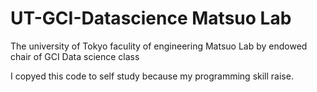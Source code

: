# UT-GCI-Datascience Matsuo Lab

The university of Tokyo faculity of engineering Matsuo Lab by endowed chair of GCI Data science class

I copyed this code to self study because my programming skill raise.  
